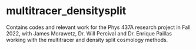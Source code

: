 # multitracer_densitysplit
Contains codes and relevant work for the Phys 437A research project in Fall 2022, with James Morawetz, Dr. Will Percival and Dr. Enrique Paillas working with the multitracer and density split cosmology methods.
